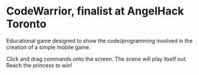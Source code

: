 # CodeWarrior, finalist at AngelHack Toronto

Educational game designed to show the code/programming involved in the creation of a simple mobile game.

Click and drag commands onto the screen. The scene will play itself out. Reach the princess to win!
